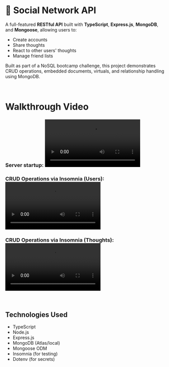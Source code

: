 # 📱 Social Network API

A full-featured **RESTful API** built with **TypeScript**, **Express.js**, **MongoDB**, and **Mongoose**, allowing users to:

- Create accounts
- Share thoughts
- React to other users' thoughts
- Manage friend lists

Built as part of a NoSQL bootcamp challenge, this project demonstrates CRUD operations, embedded documents, virtuals, and relationship handling using MongoDB.

<br>

# Walkthrough Video

### Server startup: <video controls src="assets/ConnectDB.mp4" title="#"></video>

### CRUD Operations via Insomnia (Users): <video controls src="assets/API_Users.mp4" title="#"></video>

### CRUD Operations via Insomnia (Thoughts): <video controls src="assets/API_Thoughts.mp4" title="#"></video>

<br>

## Technologies Used

- TypeScript
- Node.js
- Express.js
- MongoDB (Atlas/local)
- Mongoose ODM
- Insomnia (for testing)
- Dotenv (for secrets)